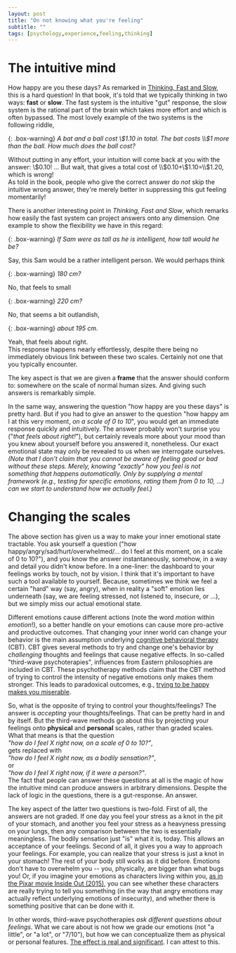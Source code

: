```yaml
---
layout: post
title: "On not knowing what you're feeling"
subtitle: ""
tags: [psychology,experience,feeling,thinking]
---
```


# The intuitive mind
How happy are you these days? As remarked in [Thinking, Fast and Slow](https://en.wikipedia.org/wiki/Thinking,_Fast_and_Slow), this is a hard question!
In that book, it's told that we typically thinking in two ways: **fast** or **slow**. The fast system is the intuitive "gut" response, the slow system is the rational part of the brain which takes more effort and which is often bypassed. The most lovely example of the two systems is the following riddle,

{: .box-warning}
*A bat and a ball cost \\$1.10 in total. The bat costs \\$1 more than the ball. How much does the ball cost?*

Without putting in any effort, your intuition will come back at you with the answer: \\$0.10!    
... But wait, that gives a total cost of \\$0.10+\\$1.10=\\$1.20, which is wrong!    
As told in the book, people who give the correct answer do *not* skip the intuitive wrong answer, they're merely better in suppressing this gut feeling momentarily!

There is another interesting point in *Thinking, Fast and Slow*, which remarks how easily the fast system can project answers onto any dimension.
One example to show the flexibility we have in this regard:    

{: .box-warning}
*If Sam were as tall as he is intelligent, how tall would he be?*     

Say, this Sam would be a rather intelligent person. We would perhaps think    

{: .box-warning}
*180 cm?*    

No, that feels to small    

{: .box-warning}
*220 cm?*    

No, that seems a bit outlandish,      

{: .box-warning}
*about 195 cm.*  

Yeah, that feels about right.    
This response happens nearly effortlessly, despite there being no immediately obvious link between these two scales. Certainly not one that you typically encounter.

The key aspect is that we are given a **frame** that the answer should conform to: somewhere on the scale of normal human sizes. And giving such answers is remarkably simple.

In the same way, answering the question "how happy are you these days" is pretty hard. But if you had to give an answer to the question "how happy am I at this very moment, *on a scale of 0 to 10*", you would get an immediate response quickly and intuitively. The answer probably won't surprise you ("*that feels about right!*"), but certainly reveals more about your mood than you knew about yourself before you answered it, nonetheless.
Our exact emotional state may only be revealed to us when we interrogate ourselves. *(Note that I don't claim that you cannot be aware of feeling good or bad without these steps. Merely, knowing "exactly" how you feel is not something that happens automatically. Only by supplying a mental framework (e.g., testing for specific emotions, rating them from 0 to 10, ...) can we start to understand how we actually feel.)*

# Changing the scales
The above section has given us a way to make your inner emotional state tractable. You ask yourself a question ("how happy/angry/sad/hurt/overwhelmed/... do I feel at this moment, on a scale of 0 to 10?"), and you know the answer instantaneously, somehow, in a way and detail you didn't know before. In a one-liner: the dashboard to your feelings works by touch, not by vision.
I think that it's important to have such a tool available to yourself. 
Because, sometimes we think we feel a certain "hard" way (say, angry), when in reality a "soft" emotion lies underneath (say, we are feeling stressed, not listened to, insecure, or ...), but we simply miss our actual emotional state. 

Different emotions cause different actions (note the word *motion* within *emotion*!), so a better handle on your emotions can cause more pro-active and productive outcomes. That changing your inner world can change your behavior is the main assumption underlying [cognitive behavioral therapy](https://en.wikipedia.org/wiki/Cognitive_behavioral_therapy) (CBT). CBT gives several methods to try and change one's behavior by *challenging* thoughts and feelings that cause negative effects.
In so-called "third-wave psychoterapies", influences from Eastern philosophies are included in CBT. These psychotherapy methods claim that the CBT method of trying to control the intensity of negative emotions only makes them stronger. This leads to paradoxical outcomes, e.g., [trying to be happy makes you miserable](https://time.com/5356657/trying-to-be-happy/).

So, what is the opposite of trying to control your thoughts/feelings? The answer is *accepting* your thoughts/feelings. That can be pretty hard in and by itself. But the third-wave methods go about this by projecting your feelings onto **physical** and **personal** scales, rather than graded scales. What that means is that the question    
*"how do I feel X right now, on a scale of 0 to 10?"*,    
gets replaced with    
*"how do I feel X right now, as a bodily sensation?"*,     
or    
*"how do I feel X right now, if it were a person?"*.    
The fact that people can answer these questions at all is the magic of how the intuitive mind can produce answers in arbitrary dimensions. Despite the lack of logic in the questions, there is a gut-response. An answer.

The key aspect of the latter two questions is two-fold. First of all, the answers are not graded. If one day you feel your stress as a knot in the pit of your stomach, and another you feel your stress as a heavyness pressing on your lungs, then any comparison between the two is essentially meaningless. The bodily sensation just "is" what it is, today. This allows an acceptance of your feelings. Second of all, it gives you a way to approach your feelings.
For example, you can realize that your stress is just a knot in your stomach! The rest of your body still works as it did before. Emotions don't have to overwhelm you -- you, physically, are bigger than what bugs you!
Or, if you imagine your emotions as characters living within you, [as in the Pixar movie Inside Out (2015)](https://en.wikipedia.org/wiki/Inside_Out_(2015_film)), you can see whether these characters are really trying to tell you something (in the way that angry emotions may actually reflect underlying emotions of insecurity), and whether there is something positive that can be done with it. 

In other words, third-wave psychotherapies *ask different questions about feelings*. What we care about is not how we grade our emotions (not "a little", or "a lot", or "7/10"), but how we can conceptualize them as physical or personal features. [The effect is real and significant](https://en.wikipedia.org/wiki/Inner_Relationship_Focusing). I can attest to this.
